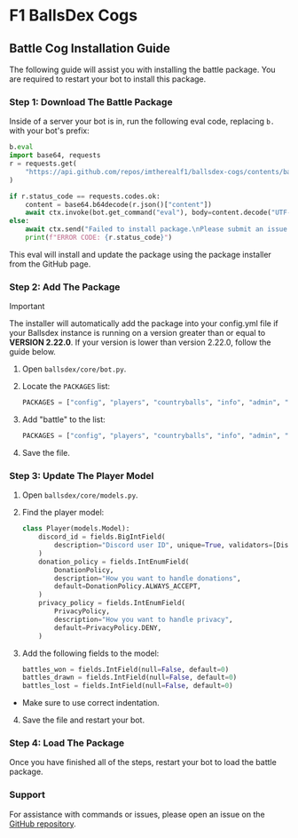 # F1 BallsDex Cogs

## Battle Cog Installation Guide

The following guide will assist you with installing the battle package. You are required to restart your bot to install this package.

### Step 1: Download The Battle Package

Inside of a server your bot is in, run the following eval code, replacing `b.` with your bot's prefix:

```py
b.eval
import base64, requests
r = requests.get(
    "https://api.github.com/repos/imtherealf1/ballsdex-cogs/contents/battle/installer.py"
)

if r.status_code == requests.codes.ok:
    content = base64.b64decode(r.json()["content"])
    await ctx.invoke(bot.get_command("eval"), body=content.decode("UTF-8"))
else:
    await ctx.send("Failed to install package.\nPlease submit an issue on the GitHub page.")
    print(f"ERROR CODE: {r.status_code}")
```

This eval will install and update the package using the package installer from the GitHub page.

### Step 2: Add The Package

> [!IMPORTANT]
> The installer will automatically add the package into your config.yml file if your Ballsdex instance is running on a version greater than or equal to **VERSION 2.22.0**. If your version is lower than version 2.22.0, follow the guide below.

1. Open `ballsdex/core/bot.py`.
2. Locate the `PACKAGES` list:

    ```py
    PACKAGES = ["config", "players", "countryballs", "info", "admin", "trade", "balls"]
    ```

3. Add "battle" to the list:

    ```py
    PACKAGES = ["config", "players", "countryballs", "info", "admin", "trade", "balls", "battle"]
    ```

4. Save the file.

### Step 3: Update The Player Model

1. Open `ballsdex/core/models.py`.
2. Find the player model:

    ```py
    class Player(models.Model):
        discord_id = fields.BigIntField(
            description="Discord user ID", unique=True, validators=[DiscordSnowflakeValidator()]
        )
        donation_policy = fields.IntEnumField(
            DonationPolicy,
            description="How you want to handle donations",
            default=DonationPolicy.ALWAYS_ACCEPT,
        )
        privacy_policy = fields.IntEnumField(
            PrivacyPolicy,
            description="How you want to handle privacy",
            default=PrivacyPolicy.DENY,
        )
    ```

3. Add the following fields to the model:

    ```py
    battles_won = fields.IntField(null=False, default=0)
    battles_drawn = fields.IntField(null=False, default=0)
    battles_lost = fields.IntField(null=False, default=0)
    ```

- Make sure to use correct indentation.

4. Save the file and restart your bot.

### Step 4: Load The Package

Once you have finished all of the steps, restart your bot to load the battle package.

### Support

For assistance with commands or issues, please open an issue on the [GitHub repository](https://github.com/imtherealf1/ballsdex-cogs).
